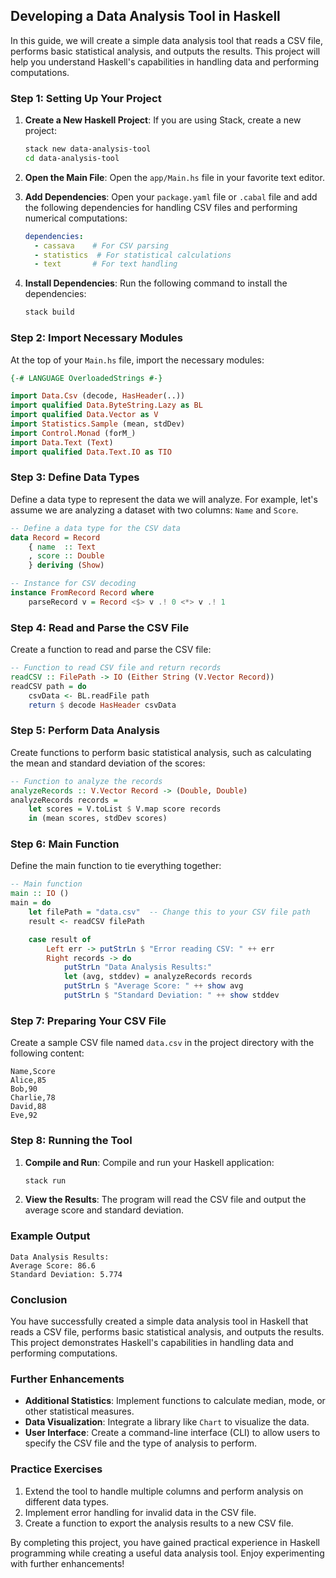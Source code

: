 ## Developing a Data Analysis Tool in Haskell

In this guide, we will create a simple data analysis tool that reads a CSV file, performs basic statistical analysis, and outputs the results. This project will help you understand Haskell's capabilities in handling data and performing computations.

### Step 1: Setting Up Your Project

1. **Create a New Haskell Project**: If you are using Stack, create a new project:

   ```bash
   stack new data-analysis-tool
   cd data-analysis-tool
   ```

2. **Open the Main File**: Open the `app/Main.hs` file in your favorite text editor.

3. **Add Dependencies**: Open your `package.yaml` file or `.cabal` file and add the following dependencies for handling CSV files and performing numerical computations:

   ```yaml
   dependencies:
     - cassava    # For CSV parsing
     - statistics  # For statistical calculations
     - text       # For text handling
   ```

4. **Install Dependencies**: Run the following command to install the dependencies:

   ```bash
   stack build
   ```

### Step 2: Import Necessary Modules

At the top of your `Main.hs` file, import the necessary modules:

```haskell
{-# LANGUAGE OverloadedStrings #-}

import Data.Csv (decode, HasHeader(..))
import qualified Data.ByteString.Lazy as BL
import qualified Data.Vector as V
import Statistics.Sample (mean, stdDev)
import Control.Monad (forM_)
import Data.Text (Text)
import qualified Data.Text.IO as TIO
```

### Step 3: Define Data Types

Define a data type to represent the data we will analyze. For example, let's assume we are analyzing a dataset with two columns: `Name` and `Score`.

```haskell
-- Define a data type for the CSV data
data Record = Record
    { name  :: Text
    , score :: Double
    } deriving (Show)

-- Instance for CSV decoding
instance FromRecord Record where
    parseRecord v = Record <$> v .! 0 <*> v .! 1
```

### Step 4: Read and Parse the CSV File

Create a function to read and parse the CSV file:

```haskell
-- Function to read CSV file and return records
readCSV :: FilePath -> IO (Either String (V.Vector Record))
readCSV path = do
    csvData <- BL.readFile path
    return $ decode HasHeader csvData
```

### Step 5: Perform Data Analysis

Create functions to perform basic statistical analysis, such as calculating the mean and standard deviation of the scores:

```haskell
-- Function to analyze the records
analyzeRecords :: V.Vector Record -> (Double, Double)
analyzeRecords records =
    let scores = V.toList $ V.map score records
    in (mean scores, stdDev scores)
```

### Step 6: Main Function

Define the main function to tie everything together:

```haskell
-- Main function
main :: IO ()
main = do
    let filePath = "data.csv"  -- Change this to your CSV file path
    result <- readCSV filePath

    case result of
        Left err -> putStrLn $ "Error reading CSV: " ++ err
        Right records -> do
            putStrLn "Data Analysis Results:"
            let (avg, stddev) = analyzeRecords records
            putStrLn $ "Average Score: " ++ show avg
            putStrLn $ "Standard Deviation: " ++ show stddev
```

### Step 7: Preparing Your CSV File

Create a sample CSV file named `data.csv` in the project directory with the following content:

```
Name,Score
Alice,85
Bob,90
Charlie,78
David,88
Eve,92
```

### Step 8: Running the Tool

1. **Compile and Run**: Compile and run your Haskell application:

   ```bash
   stack run
   ```

2. **View the Results**: The program will read the CSV file and output the average score and standard deviation.

### Example Output

```
Data Analysis Results:
Average Score: 86.6
Standard Deviation: 5.774
```

### Conclusion

You have successfully created a simple data analysis tool in Haskell that reads a CSV file, performs basic statistical analysis, and outputs the results. This project demonstrates Haskell's capabilities in handling data and performing computations.

### Further Enhancements

- **Additional Statistics**: Implement functions to calculate median, mode, or other statistical measures.
- **Data Visualization**: Integrate a library like `Chart` to visualize the data.
- **User Interface**: Create a command-line interface (CLI) to allow users to specify the CSV file and the type of analysis to perform.

### Practice Exercises

1. Extend the tool to handle multiple columns and perform analysis on different data types.
2. Implement error handling for invalid data in the CSV file.
3. Create a function to export the analysis results to a new CSV file.

By completing this project, you have gained practical experience in Haskell programming while creating a useful data analysis tool. Enjoy experimenting with further enhancements!